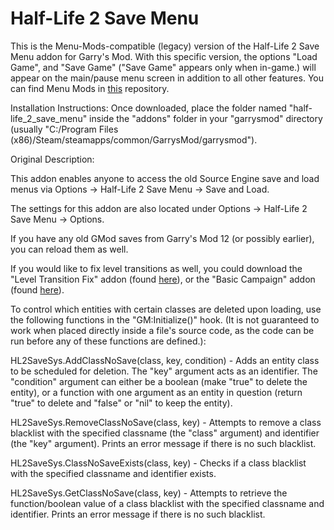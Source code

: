 # Half-Life 2 Save Menu

This is the Menu-Mods-compatible (legacy) version of the Half-Life 2 Save Menu addon for Garry's Mod. With this specific version, the options "Load Game", and "Save Game" ("Save Game" appears only when in-game.) will appear on the main/pause menu screen in addition to all other features. You can find Menu Mods in [this](https://github.com/GModModGod/Menu-Mods "Menu Mods Repository") repository.


Installation Instructions:
Once downloaded, place the folder named "half-life_2_save_menu" inside the "addons" folder in your "garrysmod" directory (usually "C:/Program Files (x86)/Steam/steamapps/common/GarrysMod/garrysmod").


Original Description:



This addon enables anyone to access the old Source Engine save and load menus via Options -> Half-Life 2 Save Menu -> Save and Load.

The settings for this addon are also located under Options -> Half-Life 2 Save Menu -> Options.

If you have any old GMod saves from Garry's Mod 12 (or possibly earlier), you can reload them as well.

If you would like to fix level transitions as well, you could download the "Level Transition Fix" addon (found [here](http://steamcommunity.com/sharedfiles/filedetails/?id=945424916 "\"Level Transition Fix\" Addon")), or the "Basic Campaign" addon (found [here](http://steamcommunity.com/sharedfiles/filedetails/?id=945423705 "\"Basic Campaign\" Addon")).



To control which entities with certain classes are deleted upon loading, use the following functions in the "GM:Initialize()" hook. (It is not guaranteed to work when placed directly inside a file's source code, as the code can be run before any of these functions are defined.):


HL2SaveSys.AddClassNoSave(class, key, condition) - Adds an entity class to be scheduled for deletion. The "key" argument acts as an identifier. The "condition" argument can either be a boolean (make "true" to delete the entity), or a function with one argument as an entity in question (return "true" to delete and "false" or "nil" to keep the entity).

HL2SaveSys.RemoveClassNoSave(class, key) - Attempts to remove a class blacklist with the specified classname (the "class" argument) and identifier (the "key" argument). Prints an error message if there is no such blacklist.

HL2SaveSys.ClassNoSaveExists(class, key) - Checks if a class blacklist with the specified classname and identifier exists.

HL2SaveSys.GetClassNoSave(class, key) - Attempts to retrieve the function/boolean value of a class blacklist with the specified classname and identifier. Prints an error message if there is no such blacklist.
